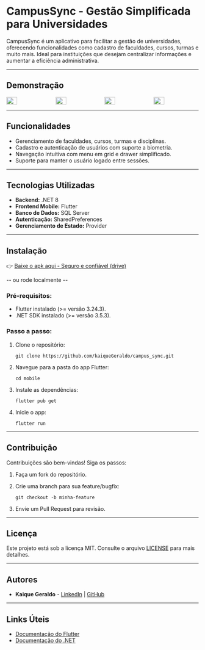 # CampusSync - Gestão Simplificada para Universidades

CampusSync é um aplicativo para facilitar a gestão de universidades, oferecendo funcionalidades como cadastro de faculdades, cursos, turmas e muito mais. Ideal para instituições que desejam centralizar informações e aumentar a eficiência administrativa.

---

## Demonstração

<div style="display: flex; gap: 10px;">
  <img src="https://github.com/user-attachments/assets/723395c5-da26-4772-b340-71063bd29aa0" style="width: 24%;"/>
  <img src="https://github.com/user-attachments/assets/50ff004e-c57e-4bca-afbf-edac1310cf1d" style="width: 24%;"/>
  <img src="https://github.com/user-attachments/assets/857f6a30-7dce-4123-8c06-18a98166f03e" style="width: 24%;"/>
  <img src="https://github.com/user-attachments/assets/172f34b0-1679-4011-916f-7b7a6379bf90" style="width: 24%;"/>
</div>

---

## Funcionalidades
- Gerenciamento de faculdades, cursos, turmas e disciplinas.
- Cadastro e autenticação de usuários com suporte a biometria.
- Navegação intuitiva com menu em grid e drawer simplificado.
- Suporte para manter o usuário logado entre sessões.

---

## Tecnologias Utilizadas
- **Backend:** .NET 8
- **Frontend Mobile:** Flutter
- **Banco de Dados:** SQL Server
- **Autenticação:** SharedPreferences
- **Gerenciamento de Estado:** Provider

---

## Instalação

👉 [Baixe o apk aqui - Seguro e confiável (drive)](https://drive.google.com/file/d/1iP9mJ-msTHCCpeSH5SEV5JsNTtKAEqN0/view?usp=drive_link)

-- ou rode localmente --

### Pré-requisitos:
- Flutter instalado (>= versão 3.24.3).
- .NET SDK instalado (>= versão 3.5.3).

### Passo a passo:

1. Clone o repositório:
   ```
   git clone https://github.com/kaiqueGeraldo/campus_sync.git
   ```

2. Navegue para a pasta do app Flutter:
   ```
   cd mobile
   ```

3. Instale as dependências:
   ```
   flutter pub get
   ```

4. Inicie o app:
   ```
   flutter run
   ```

---

## Contribuição
Contribuições são bem-vindas! Siga os passos:
1. Faça um fork do repositório.
2. Crie uma branch para sua feature/bugfix:

   ```
   git checkout -b minha-feature
   ```
4. Envie um Pull Request para revisão.

---

## Licença
Este projeto está sob a licença MIT. Consulte o arquivo [LICENSE](LICENSE) para mais detalhes.

---

## Autores
- **Kaique Geraldo** - [LinkedIn](https://www.linkedin.com/in/kaique-geraldo) | [GitHub](https://github.com/kaiqueGeraldo)

---

## Links Úteis
- [Documentação do Flutter](https://flutter.dev/docs)
- [Documentação do .NET](https://learn.microsoft.com/pt-br/dotnet/)
